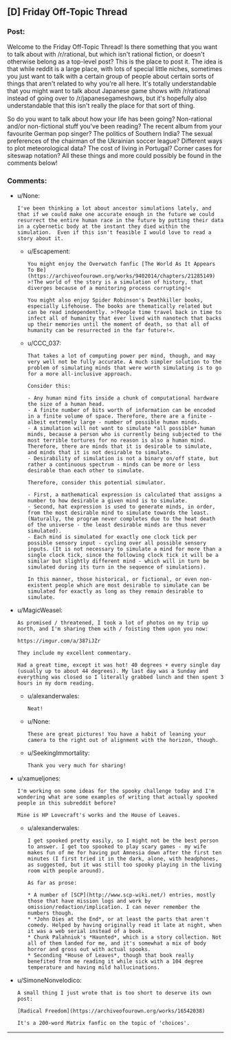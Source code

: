 ## [D] Friday Off-Topic Thread

### Post:

Welcome to the Friday Off-Topic Thread! Is there something that you want to talk about with /r/rational, but which isn't rational fiction, or doesn't otherwise belong as a top-level post? This is the place to post it. The idea is that while reddit is a large place, with lots of special little niches, sometimes you just want to talk with a certain group of people about certain sorts of things that aren't related to why you're all here. It's totally understandable that you might want to talk about Japanese game shows with /r/rational instead of going over to /r/japanesegameshows, but it's hopefully also understandable that this isn't really the place for that sort of thing.

So do you want to talk about how your life has been going? Non-rational and/or non-fictional stuff you've been reading? The recent album from your favourite German pop singer? The politics of Southern India? The sexual preferences of the chairman of the Ukrainian soccer league? Different ways to plot meteorological data? The cost of living in Portugal? Corner cases for siteswap notation? All these things and more could possibly be found in the comments below!


### Comments:

- u/None:
  ```
  I've been thinking a lot about ancestor simulations lately, and that if we could make one accurate enough in the future we could resurrect the entire human race in the future by putting their data in a cybernetic body at the instant they died within the simulation.  Even if this isn't feasible I would love to read a story about it.
  ```

  - u/Escapement:
    ```
    You might enjoy the Overwatch fanfic [The World As It Appears To Be](https://archiveofourown.org/works/9402014/chapters/21285149) >!The world of the story is a simulation of history, that diverges because of a monitoring process corrupting!<

    You might also enjoy Spider Robinson's Deathkiller books, especially Lifehouse. The books are thematically related but can be read independently. >!People time travel back in time to infect all of humanity that ever lived with nanotech that backs up their memories until the moment of death, so that all of humanity can be resurrected in the far future!<.
    ```

  - u/CCC_037:
    ```
    That takes a lot of computing power per mind, though, and may very well not be fully accurate. A much simpler solution to the problem of simulating minds that were worth simulating is to go for a more all-inclusive approach.

    Consider this:

    - Any human mind fits inside a chunk of computational hardware the size of a human head.
    - A finite number of bits worth of information can be encoded in a finite volume of space. Therefore, there are a finite - albeit extremely large - number of possible human minds.
    - A simulation will not want to simulate *all possible* human minds, because a person who is currently being subjected to the most terrible tortures for no reason is also a human mind. Therefore, there are minds that it is desirable to simulate, and minds that it is not desirable to simulate.
    - Desirability of simulation is not a binary on/off state, but rather a continuous spectrum - minds can be more or less desirable than each other to simulate.

    Therefore, consider this potential simulator.

    - First, a mathematical expression is calculated that assigns a number to how desirable a given mind is to simulate.
    - Second, hat expression is used to generate minds, in order, from the most desirable mind to simulate towards the least. (Naturally, the program never completes due to the heat death of the universe - the least desirable minds are thus never simulated).
    - Each mind is simulated for exactly one clock tick per possible sensory input - cycling over all possible sensory inputs. (It is not necessary to simulate a mind for more than a single clock tick, since the following clock tick it will be a similar but slightly different mind - which will in turn be simulated during its turn in the sequence of simulations).

    In this manner, those historical, or fictional, or even non-existent people which are most desirable to simulate can be simulated for exactly as long as they remain desirable to simulate.
    ```

- u/MagicWeasel:
  ```
  As promised / threatened, I took a lot of photos on my trip up north, and I'm sharing them with / foisting them upon you now:

  https://imgur.com/a/387iJZr

  They include my excellent commentary. 

  Had a great time, except it was hot! 40 degrees + every single day (usually up to about 44 degrees). My last day was a Sunday and everything was closed so I literally grabbed lunch and then spent 3 hours in my dorm reading.
  ```

  - u/alexanderwales:
    ```
    Neat!
    ```

  - u/None:
    ```
    These are great pictures! You have a habit of leaning your camera to the right out of alignment with the horizon, though.
    ```

  - u/SeekingImmortality:
    ```
    Thank you very much for sharing!
    ```

- u/xamueljones:
  ```
  I'm working on some ideas for the spooky challenge today and I'm wondering what are some examples of writing that actually spooked people in this subreddit before?

  Mine is HP Lovecraft's works and the House of Leaves.
  ```

  - u/alexanderwales:
    ```
    I get spooked pretty easily, so I might not be the best person to answer. I get too spooked to play scary games - my wife makes fun of me for having put Amnesia down after the first ten minutes (I first tried it in the dark, alone, with headphones, as suggested, but it was still too spooky playing in the living room with people around).

    As far as prose:

    * A number of [SCP](http://www.scp-wiki.net/) entries, mostly those that have mission logs and work by omission/redaction/implication. I can never remember the numbers though.
    * *John Dies at the End*, or at least the parts that aren't comedy. Helped by having originally read it late at night, when it was a web serial instead of a book.
    * Chunk Palahniuk's *Haunted*, which is a story collection. Not all of them landed for me, and it's somewhat a mix of body horror and gross out with actual spooks.
    * Seconding *House of Leaves*, though that book really benefited from me reading it while sick with a 104 degree temperature and having mild hallucinations.
    ```

- u/SimoneNonvelodico:
  ```
  A small thing I just wrote that is too short to deserve its own post:

  [Radical Freedom](https://archiveofourown.org/works/16542038)

  It's a 200-word Matrix fanfic on the topic of 'choices'.
  ```

---

